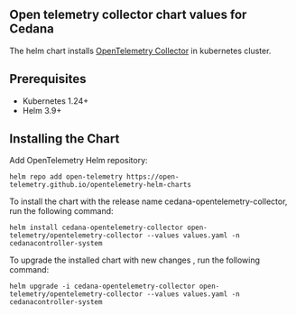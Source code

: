 ## Open telemetry collector chart values for Cedana

The helm chart installs [OpenTelemetry Collector](https://github.com/open-telemetry/opentelemetry-collector)
in kubernetes cluster.

## Prerequisites

- Kubernetes 1.24+
- Helm 3.9+

## Installing the Chart

Add OpenTelemetry Helm repository:

```console
helm repo add open-telemetry https://open-telemetry.github.io/opentelemetry-helm-charts
```

To install the chart with the release name cedana-opentelemetry-collector, run the following command:

```console
helm install cedana-opentelemetry-collector open-telemetry/opentelemetry-collector --values values.yaml -n cedanacontroller-system
```

To upgrade the installed chart with new changes , run the following command:

```console
helm upgrade -i cedana-opentelemetry-collector open-telemetry/opentelemetry-collector --values values.yaml -n cedanacontroller-system
```

